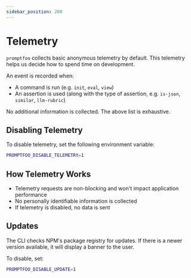 ```yaml
---
sidebar_position: 200
---
```


# Telemetry

`promptfoo` collects basic anonymous telemetry by default. This telemetry helps us decide how to spend time on development.

An event is recorded when:

- A command is run (e.g. `init`, `eval`, `view`)
- An assertion is used (along with the type of assertion, e.g. `is-json`, `similar`, `llm-rubric`)

No additional information is collected. The above list is exhaustive.

## Disabling Telemetry

To disable telemetry, set the following environment variable:

```sh
PROMPTFOO_DISABLE_TELEMETRY=1
```

## How Telemetry Works

- Telemetry requests are non-blocking and won't impact application performance
- No personally identifiable information is collected
- If telemetry is disabled, no data is sent

## Updates

The CLI checks NPM's package registry for updates. If there is a newer version available, it will display a banner to the user.

To disable, set:

```sh
PROMPTFOO_DISABLE_UPDATE=1
```
